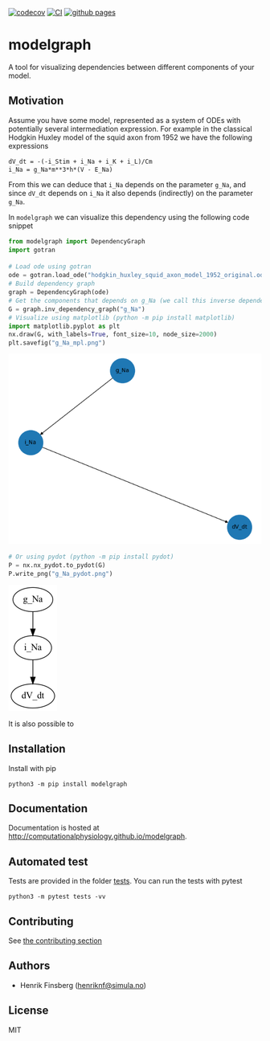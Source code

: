 [![codecov](https://codecov.io/gh/ComputationalPhysiology/modelgraph/branch/main/graph/badge.svg?token=C4YKKMJ4H8)](https://codecov.io/gh/ComputationalPhysiology/modelgraph)
[![CI](https://github.com/ComputationalPhysiology/modelgraph/actions/workflows/main.yml/badge.svg)](https://github.com/ComputationalPhysiology/modelgraph/actions/workflows/main.yml)
[![github pages](https://github.com/ComputationalPhysiology/modelgraph/actions/workflows/github-pages.yml/badge.svg)](https://github.com/ComputationalPhysiology/modelgraph/actions/workflows/github-pages.yml)
# modelgraph

A tool for visualizing dependencies between different components of your model.

## Motivation
Assume you have some model, represented as a system of ODEs with potentially several intermediation expression. For example in the classical Hodgkin Huxley model of the squid axon from 1952 we have the following expressions

```git@github.com:ComputationalPhysiology/modelgraph.git
dV_dt = -(-i_Stim + i_Na + i_K + i_L)/Cm
i_Na = g_Na*m**3*h*(V - E_Na)
```
From this we can deduce that `i_Na` depends on the parameter `g_Na`, and since `dV_dt` depends on `i_Na` it also depends (indirectly) on the parameter `g_Na`.

In `modelgraph` we can visualize this dependency using the following code snippet
```python
from modelgraph import DependencyGraph
import gotran

# Load ode using gotran
ode = gotran.load_ode("hodgkin_huxley_squid_axon_model_1952_original.ode")
# Build dependency graph
graph = DependencyGraph(ode)
# Get the components that depends on g_Na (we call this inverse dependents)
G = graph.inv_dependency_graph("g_Na")
# Visualize using matplotlib (python -m pip install matplotlib)
import matplotlib.pyplot as plt
nx.draw(G, with_labels=True, font_size=10, node_size=2000)
plt.savefig("g_Na_mpl.png")
```
![_](https://github.com/ComputationalPhysiology/modelgraph/blob/main/docs/source/_static/g_Na_mpl.png)


```python
# Or using pydot (python -m pip install pydot)
P = nx.nx_pydot.to_pydot(G)
P.write_png("g_Na_pydot.png")
```

![_](https://github.com/ComputationalPhysiology/modelgraph/blob/main/docs/source/_static/g_Na_pydot.png)

It is also possible to


## Installation
Install with pip
```
python3 -m pip install modelgraph
```


## Documentation

Documentation is hosted at http://computationalphysiology.github.io/modelgraph.

## Automated test

Tests are provided in the folder [tests](https://github.com/ComputationalPhysiology/modelgraph/tree/main/tests). You can run the tests with pytest

```
python3 -m pytest tests -vv
```

## Contributing
See [the contributing section](https://computationalphysiology.github.io/simcardems/CONTRIBUTING.html)



## Authors
- Henrik Finsberg (henriknf@simula.no)

## License
MIT
